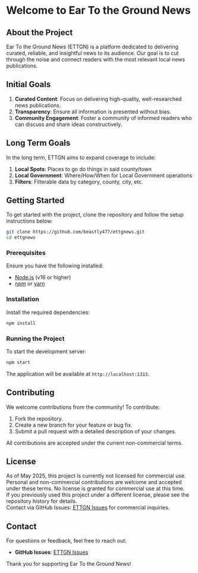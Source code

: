 # Welcome to Ear To the Ground News

## About the Project

Ear To the Ground News (ETTGN) is a platform dedicated to delivering curated, reliable, and insightful news to its audience. Our goal is to cut through the noise and connect readers with the most relevant local news publications.

## Initial Goals

1. **Curated Content**: Focus on delivering high-quality, well-researched news publications.
2. **Transparency**: Ensure all information is presented without bias.
3. **Community Engagement**: Foster a community of informed readers who can discuss and share ideas constructively.

## Long Term Goals

In the long term, ETTGN aims to expand coverage to include:
1. **Local Spots**: Places to go do things in said county/town
2. **Local Government**: Where/How/When for Local Government operations
3. **Filters**: Filterable data by category, county, city, etc.

## Getting Started

To get started with the project, clone the repository and follow the setup instructions below:

```bash
git clone https://github.com/beastly477/ettgnews.git
cd ettgnews
```

### Prerequisites

Ensure you have the following installed:
- [Node.js](https://nodejs.org/) (v16 or higher)
- [npm](https://www.npmjs.com/) or [yarn](https://yarnpkg.com/)

### Installation

Install the required dependencies:

```bash
npm install
```

### Running the Project

To start the development server:

```bash
npm start
```

The application will be available at `http://localhost:1313`.

## Contributing

We welcome contributions from the community! To contribute:
1. Fork the repository.
2. Create a new branch for your feature or bug fix.
3. Submit a pull request with a detailed description of your changes.

All contributions are accepted under the current non-commercial terms.

## License

As of May 2025, this project is currently not licensed for commercial use.  
Personal and non-commercial contributions are welcome and accepted under these terms.
No license is granted for commercial use at this time.  
If you previously used this project under a different license, please see the repository history for details.  
Contact via GitHub Issues: [ETTGN Issues](https://github.com/beastly477/ettgnews/issues) for commercial inquiries.

## Contact

For questions or feedback, feel free to reach out:
- **GitHub Issues**: [ETTGN Issues](https://github.com/beastly477/ettgnews/issues)

Thank you for supporting Ear To the Ground News!